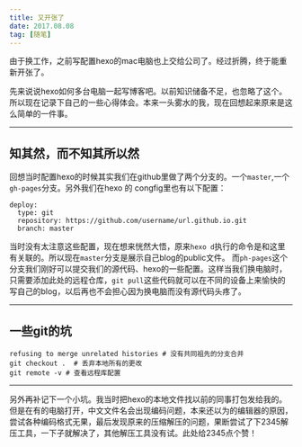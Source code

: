 ```yaml
---
title: 又开张了
date: 2017.08.08
tag: [随笔]
---
```

由于换工作，之前写配置hexo的mac电脑也上交给公司了。经过折腾，终于能重新开张了。
<!--more-->
先来说说hexo如何多台电脑一起写博客吧。以前知识储备不足，也忽略了这个。所以现在记录下自己的一些心得体会。本来一头雾水的我，现在回想起来原来是这么简单的一件事。
***
## 知其然，而不知其所以然
回想当时配置hexo的时候其实我们在github里做了两个分支的。一个`master`,一个`gh-pages`分支。另外我们在hexo 的 congfig里也有以下配置：
```
deploy:
  type: git
  repository: https://github.com/username/url.github.io.git
  branch: master
```
当时没有太注意这些配置，现在想来恍然大悟，原来`hexo d`执行的命令是和这里有关联的。所以现在`master`分支是展示自己blog的public文件。
而`ph-pages`这个分支我们刚好可以提交我们的源代码、hexo的一些配置。这样当我们换电脑时，只需要添加此处的远程仓库，`git pull`这些代码就可以在不同的设备上来愉快的写自己的blog，以后再也不会担心因为换电脑而没有源代码头疼了。
***
## 一些git的坑
```
refusing to merge unrelated histories # 没有共同祖先的分支合并
git checkout .  # 丢弃本地所有的更改
git remote -v # 查看远程库配置
```
***
另外再补记下一个小坑。我当时把hexo的本地文件找以前的同事打包发给我的。但是在有的电脑打开，中文文件名会出现编码问题，本来还以为的编辑器的原因，尝试各种编码格式无果，最后发现原来的压缩解压的问题，果断尝试了下2345解压工具，一下子就解决了，其他解压工具没有试。此处给2345点个赞！